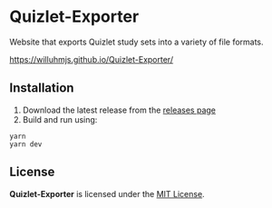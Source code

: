 # Quizlet-Exporter
Website that exports Quizlet study sets into a variety of file formats.

https://willuhmjs.github.io/Quizlet-Exporter/

## Installation
1. Download the latest release from the [releases page](https://github.com/willuhmjs/Quizlet-Exporter/releases/)
2. Build and run using:
```
yarn
yarn dev
```

## License
**Quizlet-Exporter** is licensed under the [MIT License](LICENSE).